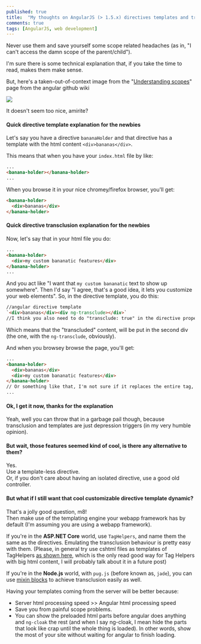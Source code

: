 ```yaml
---
published: true
title:  "My thoughts on AngularJS (> 1.5.x) directives templates and transclusion"
comments: true
tags: [AngularJS, web development]
---
```

Never use them and save yourself some scope related headaches (as in, "I can't access the damn scope of the parent/child").  

I'm sure there is some technical explanation that, if you take the time to read, makes them make sense.

But, here's a taken-out-of-context image from the "[Understanding scopes](https://github.com/angular/angular.js/wiki/Understanding-Scopes#directives)" page from the angular github wiki

![](https://camo.githubusercontent.com/4d9a7cbb029bb29d66cbbef0f0527b2d40202d90/687474703a2f2f692e737461636b2e696d6775722e636f6d2f41684f47482e706e67)

It doesn't seem too nice, amirite?

#### Quick directive template explanation for the newbies

Let's say you have a directive `bananaHolder` and that directive has a template with the html content `<div>bananas</div>`.  

This means that when you have your `index.html` file by like:

```html
...
<banana-holder></banana-holder>
...
```

When you browse it in your nice chromey/firefox browser, you'll get: 

```html
<banana-holder>
  <div>bananas</div>
</banana-holder>
```

#### Quick directive transclusion explanation for the newbies

Now, let's say that in your html file you do:  

```html
...
<banana-holder>
  <div>my custom bananatic features</div>
</banana-holder>
...
```

And you act like "I want that `my custom bananatic` text to show up somewhere".
Then I'd say "I agree, that's a good idea, it lets you customize your web elements". So, in the directive template, you do this:  

```html
//angular directive template
`<div>bananas</div><div ng-transclude></div>` 
//I think you also need to do "transclude: true" in the directive properties
```

Which means that the "transcluded" content, will be put in the second div (the one, with the `ng-transclude`, obviously).

And when you browsey browse the page, you'll get:

```html
...
<banana-holder>
  <div>bananas</div>
  <div>my custom bananatic features</div>
</banana-holder>
// Or something like that, I'm not sure if it replaces the entire tag, or the inner html
...
```
 

#### Ok, I get it now, thanks for the explanation
Yeah, well you can throw that in a garbage pail though, because transclusion and templates are just depression triggers (in my very humble opinion).


#### But wait, those features seemed kind of cool, is there any alternative to them?

Yes.  
Use a template-less directive.   
Or, if you don't care about having an isolated directive, use a good old controller.

#### But what if I still want that cool customizable directive template dynamic?

That's a jolly good question, m8!  
Then make use of the templating engine your webapp framework has by default (I'm assuming you are using a webapp framework).  

If you're in the **ASP.NET Core** world, use `TagHelpers`, and name them the same as the directives. Emulating the transclusion behaviour is pretty easy with them. (Please, in general try use cshtml files as templates of TagHelpers [as shown here](https://stackoverflow.com/a/40443258/796608), which is the only read good way for Tag Helpers with big html content, I will probably talk about it in a future post)

If you're in the **Node.js** world, with `pug.js` (before known as, `jade`), you can use [mixin blocks](https://pugjs.org/language/mixins.html#mixin-blocks) to achieve transclusion easily as well.

Having your templates coming from the server will be better because: 
 
* Server html processing speed >> Angular html processing speed
* Save you from painful scope problems.
* You can show the preloaded html parts before angular does anything and `ng-cloak` the rest (and when I say ng-cloak, I mean hide the parts that look like crap until the whole thing is loaded). In other words, show the most of your site without waiting for angular to finish loading.
